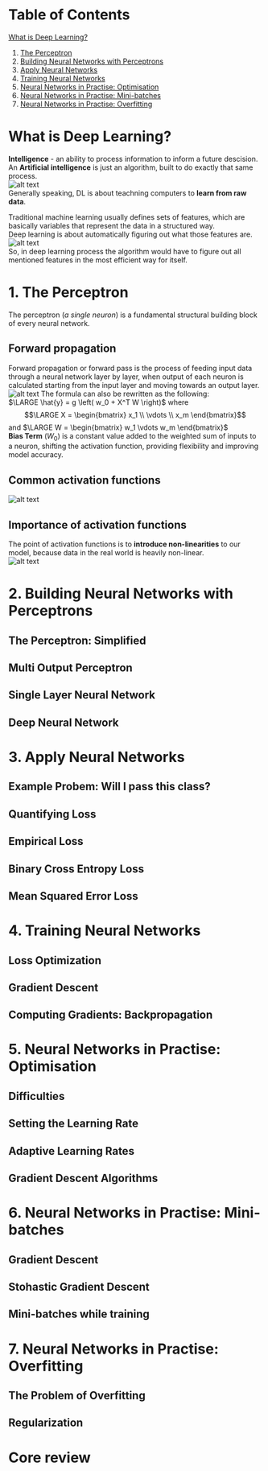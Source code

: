 # Table of Contents
   [What is Deep Learning?](#what-is-deep-learning)
1. [The Perceptron](#1-the-perceptron)
2. [Building Neural Networks with Perceptrons](#2-building-neural-networks-with-perceptrons)
3. [Apply Neural Networks](#3-apply-neural-networks)
4. [Training Neural Networks](#4-training-neural-networks)
5. [Neural Networks in Practise: Optimisation](#5-neural-networks-in-practise-optimisation)
6. [Neural Networks in Practise: Mini-batches](#6-neural-networks-in-practise-mini-batches)
7. [Neural Networks in Practise: Overfitting](#7-neural-networks-in-practise-overfitting)



# What is Deep Learning?
**Intelligence** - an ability to process information to inform a future descision. <br>
An **Artificial intelligence** is just an algorithm, built to do exactly that same process. <br>
![alt text](./img/1.png) <br>
Generally speaking, DL is about teachning computers to **learn from raw data**.

Traditional machine learning usually defines sets of features, which are basically variables that represent the data in a structured way. <br>
Deep learning is about automatically figuring out what those features are. <br>
![alt text](./img/2.png) <br>
So, in deep learning process the algorithm would have to figure out all mentioned features in the most efficient way for itself.

# 1. The Perceptron
The perceptron (*a single neuron*) is a fundamental structural building block of every neural network.
## Forward propagation
Forward propagation or forward pass is the process of feeding input data through a neural network layer by layer, when output of each neuron is calculated starting from the input layer and moving towards an output layer. <br>
![alt text](./img/3.png)
The formula can also be rewritten as the following: <br>
$\LARGE \hat{y} = g \left( w_0 + X^T W \right)$ where $$\LARGE X = \begin{bmatrix} x_1 \\ \vdots \\ x_m \end{bmatrix}$$
and $\LARGE W = \begin{bmatrix} w_1 \vdots  w_m \end{bmatrix}$ <br>
**Bias Term** ($W_0$) is a constant value added to the weighted sum of inputs to a neuron, shifting the activation function, providing flexibility and improving model accuracy.  

## Common activation functions
![alt text](./img/4.png)
## Importance of activation functions
The point of activation functions is to **introduce non-linearities** to our model, because data in the real world is heavily non-linear. <br>
![alt text](./img/5.png)

# 2. Building Neural Networks with Perceptrons
## The Perceptron: Simplified
## Multi Output Perceptron
## Single Layer Neural Network
## Deep Neural Network

# 3. Apply Neural Networks
## Example Probem: Will I pass this class?
## Quantifying Loss
## Empirical Loss
## Binary Cross Entropy Loss
## Mean Squared Error Loss

# 4. Training Neural Networks
## Loss Optimization
## Gradient Descent
## Computing Gradients: Backpropagation

# 5. Neural Networks in Practise: Optimisation
## Difficulties
## Setting the Learning Rate
## Adaptive Learning Rates
## Gradient Descent Algorithms

# 6. Neural Networks in Practise: Mini-batches
## Gradient Descent
## Stohastic Gradient Descent
## Mini-batches while training

# 7. Neural Networks in Practise: Overfitting
## The Problem of Overfitting
## Regularization

# Core review 